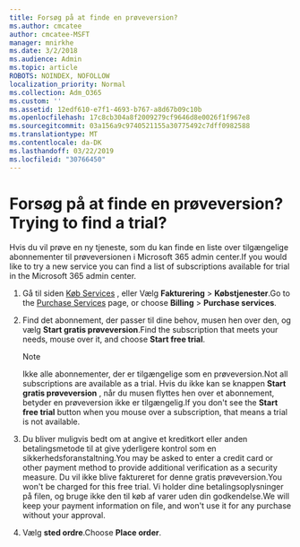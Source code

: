 ```yaml
---
title: Forsøg på at finde en prøveversion?
ms.author: cmcatee
author: cmcatee-MSFT
manager: mnirkhe
ms.date: 3/2/2018
ms.audience: Admin
ms.topic: article
ROBOTS: NOINDEX, NOFOLLOW
localization_priority: Normal
ms.collection: Adm_O365
ms.custom: ''
ms.assetid: 12edf610-e7f1-4693-b767-a8d67b09c10b
ms.openlocfilehash: 17c8cb304a8f2009279cf9646d8e0026f1f967e8
ms.sourcegitcommit: 03a156a9c9740521155a30775492c7dff0982588
ms.translationtype: MT
ms.contentlocale: da-DK
ms.lasthandoff: 03/22/2019
ms.locfileid: "30766450"
---
```

# <a name="trying-to-find-a-trial"></a><span data-ttu-id="a19cd-102">Forsøg på at finde en prøveversion?</span><span class="sxs-lookup"><span data-stu-id="a19cd-102">Trying to find a trial?</span></span>

<span data-ttu-id="a19cd-103">Hvis du vil prøve en ny tjeneste, som du kan finde en liste over tilgængelige abonnementer til prøveversionen i Microsoft 365 admin center.</span><span class="sxs-lookup"><span data-stu-id="a19cd-103">If you would like to try a new service you can find a list of subscriptions available for trial in the Microsoft 365 admin center.</span></span>
  
1. <span data-ttu-id="a19cd-104">Gå til siden [Køb Services](https://go.microsoft.com/fwlink/p/?linkid=868433) , eller Vælg **Fakturering** \> **Købstjenester**.</span><span class="sxs-lookup"><span data-stu-id="a19cd-104">Go to the [Purchase Services](https://go.microsoft.com/fwlink/p/?linkid=868433) page, or choose **Billing** \> **Purchase services**.</span></span>
    
2. <span data-ttu-id="a19cd-105">Find det abonnement, der passer til dine behov, musen hen over den, og vælg **Start gratis prøveversion**.</span><span class="sxs-lookup"><span data-stu-id="a19cd-105">Find the subscription that meets your needs, mouse over it, and choose **Start free trial**.</span></span>
    
    > [!NOTE]
    > <span data-ttu-id="a19cd-106">Ikke alle abonnementer, der er tilgængelige som en prøveversion.</span><span class="sxs-lookup"><span data-stu-id="a19cd-106">Not all subscriptions are available as a trial.</span></span> <span data-ttu-id="a19cd-107">Hvis du ikke kan se knappen **Start gratis prøveversion** , når du musen flyttes hen over et abonnement, betyder en prøveversion ikke er tilgængelig.</span><span class="sxs-lookup"><span data-stu-id="a19cd-107">If you don't see the **Start free trial** button when you mouse over a subscription, that means a trial is not available.</span></span> 
  
3. <span data-ttu-id="a19cd-108">Du bliver muligvis bedt om at angive et kreditkort eller anden betalingsmetode til at give yderligere kontrol som en sikkerhedsforanstaltning.</span><span class="sxs-lookup"><span data-stu-id="a19cd-108">You may be asked to enter a credit card or other payment method to provide additional verification as a security measure.</span></span> <span data-ttu-id="a19cd-109">Du vil ikke blive faktureret for denne gratis prøveversion.</span><span class="sxs-lookup"><span data-stu-id="a19cd-109">You won't be charged for this free trial.</span></span> <span data-ttu-id="a19cd-110">Vi holder dine betalingsoplysninger på filen, og bruge ikke den til køb af varer uden din godkendelse.</span><span class="sxs-lookup"><span data-stu-id="a19cd-110">We will keep your payment information on file, and won't use it for any purchase without your approval.</span></span>
    
4. <span data-ttu-id="a19cd-111">Vælg **sted ordre**.</span><span class="sxs-lookup"><span data-stu-id="a19cd-111">Choose **Place order**.</span></span>
    

